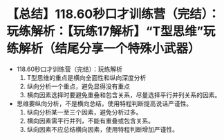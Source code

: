 # 【总结】118.60秒口才训练营（完结）：玩练解析：【玩练17解析】“T型思维”玩练解析（结尾分享一个特殊小武器）

-   118.60秒口才训练营（完结）：玩练解析
    1.  T型思维的重点是横向全面性和纵向深度分析
    2.  纵向分析一个重点，避免显得没有重点
    3.  横向因素选择时要避免重叠和包含关系，尽量选择平行并列关系的因素。
-   思维要纵向分析，不是横向总结，使用特程判断提高说话严谨性。
    1.  纵向分析某一至三个因素，避免分析过多。
    2.  横向因素需平行并列，不能有重叠或包含关系。
    3.  纵向因素不应总结横向因素，使用特程判断增加严谨性。